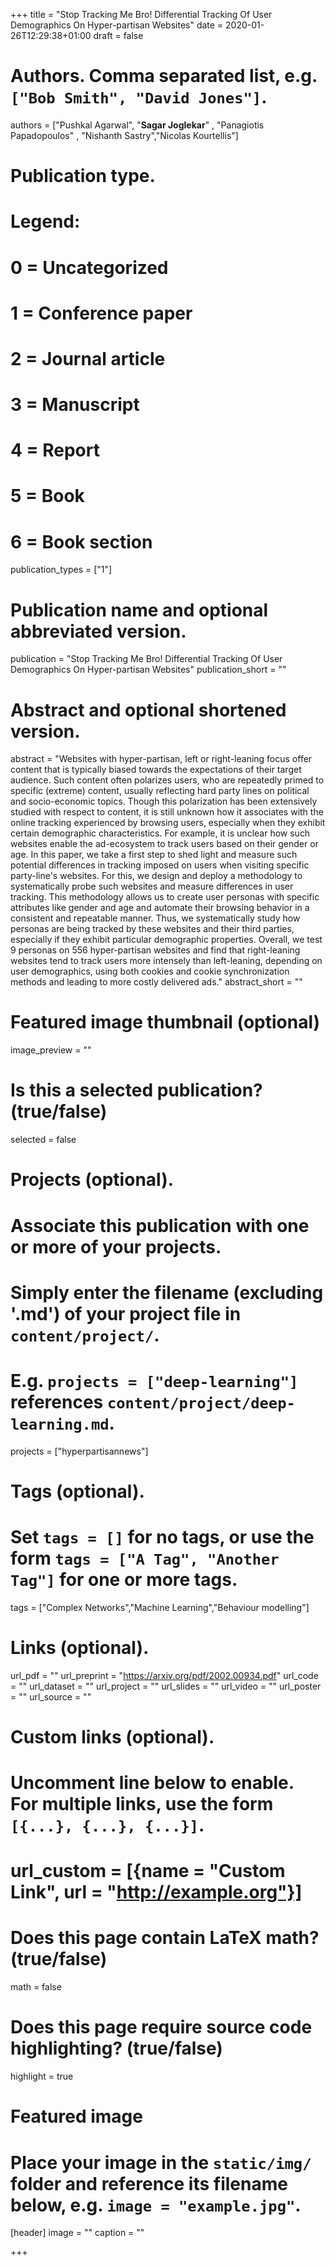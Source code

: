 +++
title = "Stop Tracking Me Bro! Differential Tracking Of User Demographics On Hyper-partisan Websites"
date = 2020-01-26T12:29:38+01:00
draft = false

# Authors. Comma separated list, e.g. `["Bob Smith", "David Jones"]`.
authors = ["Pushkal Agarwal", "**Sagar Joglekar**" , "Panagiotis Papadopoulos" , "Nishanth Sastry","Nicolas Kourtellis"]

# Publication type.
# Legend:
# 0 = Uncategorized
# 1 = Conference paper
# 2 = Journal article
# 3 = Manuscript
# 4 = Report
# 5 = Book
# 6 = Book section
publication_types = ["1"]

# Publication name and optional abbreviated version.
publication = "Stop Tracking Me Bro! Differential Tracking Of User Demographics On Hyper-partisan Websites"
publication_short = ""

# Abstract and optional shortened version.
abstract = "Websites with hyper-partisan, left or right-leaning focus offer content that is typically biased towards the expectations of their target audience. Such content often polarizes users, who are repeatedly primed to specific (extreme) content, usually reflecting hard party lines on political and socio-economic topics. Though this polarization has been extensively studied with respect to content, it is still unknown how it associates with the online tracking experienced by browsing users, especially when they exhibit certain demographic characteristics. For example, it is unclear how such websites enable the ad-ecosystem to track users based on their gender or age. In this paper, we take a first step to shed light and measure such potential differences in tracking imposed on users when visiting specific party-line's websites. For this, we design and deploy a methodology to systematically probe such websites and measure differences in user tracking. This methodology allows us to create user personas with specific attributes like gender and age and automate their browsing behavior in a consistent and repeatable manner. Thus, we systematically study how personas are being tracked by these websites and their third parties, especially if they exhibit particular demographic properties. Overall, we test 9 personas on 556 hyper-partisan websites and find that right-leaning websites tend to track users more intensely than left-leaning, depending on user demographics, using both cookies and cookie synchronization methods and leading to more costly delivered ads."
abstract_short = ""

# Featured image thumbnail (optional)
image_preview = ""

# Is this a selected publication? (true/false)
selected = false

# Projects (optional).
#   Associate this publication with one or more of your projects.
#   Simply enter the filename (excluding '.md') of your project file in `content/project/`.
#   E.g. `projects = ["deep-learning"]` references `content/project/deep-learning.md`.
projects = ["hyperpartisannews"]

# Tags (optional).
#   Set `tags = []` for no tags, or use the form `tags = ["A Tag", "Another Tag"]` for one or more tags.
tags = ["Complex Networks","Machine Learning","Behaviour modelling"]

# Links (optional).
url_pdf = ""
url_preprint = "https://arxiv.org/pdf/2002.00934.pdf"
url_code = ""
url_dataset = ""
url_project = ""
url_slides = ""
url_video = ""
url_poster = ""
url_source = ""

# Custom links (optional).
#   Uncomment line below to enable. For multiple links, use the form `[{...}, {...}, {...}]`.
# url_custom = [{name = "Custom Link", url = "http://example.org"}]

# Does this page contain LaTeX math? (true/false)
math = false

# Does this page require source code highlighting? (true/false)
highlight = true

# Featured image
# Place your image in the `static/img/` folder and reference its filename below, e.g. `image = "example.jpg"`.
[header]
image = ""
caption = ""

+++
